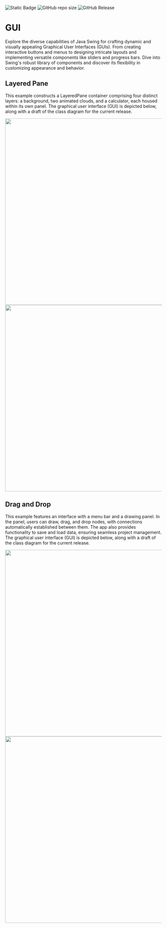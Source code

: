 ![Static Badge](https://img.shields.io/badge/author-javiergs-orange)
![GitHub repo size](https://img.shields.io/github/repo-size/CSC3100/GUI)
![GitHub Release](https://img.shields.io/github/v/release/CSC3100/GUI)

# GUI
Explore the diverse capabilities of Java Swing for crafting dynamic and visually appealing Graphical User Interfaces (GUIs). From creating interactive buttons and menus to designing intricate layouts and implementing versatile components like sliders and progress bars. Dive into Swing's robust library of components and discover its flexibility in customizing appearance and behavior.
<br>

## Layered Pane
This example constructs a LayeredPane container comprising four distinct layers: a background, two animated clouds, and a calculator, each housed within its own panel. The graphical user interface (GUI) is depicted below, along with a draft of the class diagram for the current release.

<p align="center">
<IMG SRC="https://github.com/CSC3100/GUI/assets/3814755/a2eb8359-13d0-4a58-a0ee-75225fff4f22" WIDTH=600>
<img width="600" src="https://github.com/CSC3100/GUI/assets/3814755/641bc386-eeb5-4f16-933a-d1405aa29974">
</p>

## Drag and Drop
This example features an interface with a menu bar and a drawing panel. In the panel, users can draw, drag, and drop nodes, with connections automatically established between them. The app also provides functionality to save and load data, ensuring seamless project management. The graphical user interface (GUI) is depicted below, along with a draft of the class diagram for the current release.

<p align="center">
<IMG SRC="https://github.com/CSC3100/GUI/assets/3814755/1d64b53b-3fee-4a76-88a6-ebcb11eec365" WIDTH=600>
<img width="600" src="https://github.com/CSC3100/GUI/assets/3814755/641bc386-eeb5-4f16-933a-d1405aa29974">
</p>
